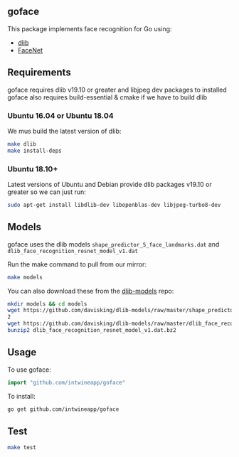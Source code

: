 ## goface

This package implements face recognition for Go using:

- [dlib](http://dlib.net)
- [FaceNet](https://arxiv.org/abs/1503.03832)

## Requirements

goface requires dlib v19.10 or greater and libjpeg dev packages to installed
goface also requires build-essential & cmake if we have to build dlib

### Ubuntu 16.04 or Ubuntu 18.04

We mus build the latest version of dlib:

```bash
make dlib
make install-deps
```

### Ubuntu 18.10+

Latest versions of Ubuntu and Debian provide dlib packages v19.10 or greater so we can just run:

```bash
sudo apt-get install libdlib-dev libopenblas-dev libjpeg-turbo8-dev
```

## Models

goface uses the dlib models `shape_predictor_5_face_landmarks.dat` and `dlib_face_recognition_resnet_model_v1.dat`

Run the make command to pull from our mirror:
```bash
make models
```

You can also download these from the [dlib-models](https://github.com/davisking/dlib-models) repo:

```bash
mkdir models && cd models
wget https://github.com/davisking/dlib-models/raw/master/shape_predictor_5_face_landmarks.dat.bz2
2
wget https://github.com/davisking/dlib-models/raw/master/dlib_face_recognition_resnet_model_v1.dat.bz2
bunzip2 dlib_face_recognition_resnet_model_v1.dat.bz2
```

## Usage

To use goface:

```go
import "github.com/intwineapp/goface"
```

To install:

```bash
go get github.com/intwineapp/goface
```

## Test

```bash
make test
```

